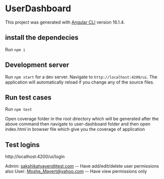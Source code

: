 # UserDashboard

This project was generated with [Angular CLI](https://github.com/angular/angular-cli) version 16.1.4.

## install the dependecies

Run `npm i`

## Development server

Run `npm start` for a dev server. Navigate to `http://localhost:4200/ui`. The application will automatically reload if you change any of the source files.

## Run test cases 
 Run `npm test`

Open coverage folder in the root directory which will be generated after the above command then navigate to user-dashboard folder and then open index.html in browser file which give you the coverage of application 

## Test logins

http://localhost:4200/ui/login

Admin: sakshikatyayen@test.com -- Have add/edit/delete user permissions also
User: Moshe_Mayert@yahoo.com -- Have view permissions only
